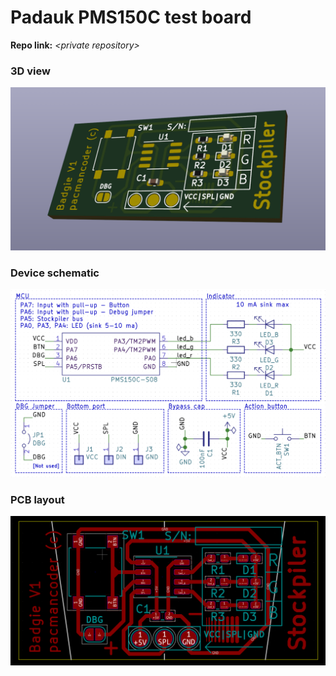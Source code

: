 # Padauk PMS150C test board  
**Repo link:** *\<private repository\>*


### 3D view  
<img src="../img/pms150c/3d.png" alt="3D view image" width="1024"/>


### Device schematic
<img src="../img/pms150c/circuit.png" alt="Device schematic image" width="1024"/>


### PCB layout
<img src="../img/pms150c/pcb.png" alt="PCB layout image" width="1024"/>

